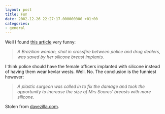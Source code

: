 ```yaml
---
layout: post
title: Fun
date: 2002-12-26 22:27:17.000000000 +01:00
categories:
- general
---
```

Well I found <a href="http://www.orange-today.co.uk/news/story/sm_732378.html?menu=news.quirkies" title=":)">this article</a> very funny:

<blockquote><i>A Brazilian woman, shot in crossfire between police and drug dealers, was saved by her silicone breast implants.</i></p></blockquote>
I think police should have the female officers implanted with silicone instead of having them wear kevlar wests. Well. No. The conclusion is the funniest however:

<blockquote><i>A plastic surgeon was called in to fix the damage and took the opportunity to increase the size of Mrs Soares' breasts with more silicone.</i></p></blockquote>
Stolen from <a href="http://www.davezilla.com/" title="davezilla.com">davezilla.com</a>.
